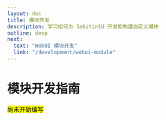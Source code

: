 ```yaml
---
layout: doc
title: 模块开发
description: 学习如何为 SakitinSU 开发和构建自定义模块
outline: deep
next:
  text: "WebUI 模块开发"
  link: "/development/webui-module"
---
```


# 模块开发指南

<mark>尚未开始编写</mark>
